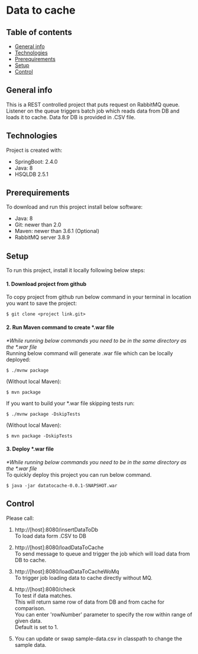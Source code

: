 # Data to cache

## Table of contents
* [General info](#general-info)
* [Technologies](#technologies)
* [Prerequirements](#prerequirements)
* [Setup](#setup)
* [Control](#Control)


## General info
This is a REST controlled project that puts request on RabbitMQ queue. Listener on the queue triggers batch job which reads data from DB and loads it to cache. Data for DB is provided in .CSV file.
	
## Technologies
Project is created with:
* SpringBoot: 2.4.0
* Java: 8
* HSQLDB 2.5.1

## Prerequirements
To download and run this project install below software:
* Java: 8
* Git: newer than 2.0
* Maven: newer than 3.6.1 (Optional)
* RabbitMQ server 3.8.9

## Setup
To run this project, install it locally following below steps: 

#### 1. Download project from github
To copy project from github run below command in your terminal in location you want to save the project:

```
$ git clone <project link.git>
```

#### 2. Run Maven command to create \*.war file
*\*While running below commands you need to be in the same directory as the \*.war file* <br/>
Running below command will generate \.war file which can be locally deployed:
```
$ ./mvnw package
```
(Without local Maven): 
```
$ mvn package
```

If you want to build your \*.war file skipping tests run:
```
$ ./mvnw package -DskipTests
```
(Without local Maven): 
```
$ mvn package -DskipTests
```

#### 3. Deploy \*.war file
*\*While running below commands you need to be in the same directory as the \*.war file* <br/>
To quickly deploy this project you can run below command. 
```
$ java -jar datatocache-0.0.1-SNAPSHOT.war
```

## Control

Please call:

1. http://[host]:8080/insertDataToDb <br/>
To load data form .CSV to DB 

2. http://[host]:8080/loadDataToCache <br/>
To send message to queue and trigger the job which will load data from DB to cache.

3. http://[host]:8080/loadDataToCacheWoMq <br/>
To trigger job loading data to cache directly without MQ.

4. http://[host]:8080/check <br/>
To test if data matches. <br/>
This will return same row of data from DB and from cache for comparison. <br/>
You can enter 'rowNumber' parameter to specify the row within range of given data. <br/>
Default is set to 1. <br/>

5. You can update or swap sample-data.csv in classpath to change the sample data.
